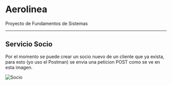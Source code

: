 # Aerolinea
Proyecto de Fundamentos de Sistemas

----------
Servicio Socio
-------------
Por el momento se puede crear un socio nuevo de un cliente que ya exista, para esto (yo uso el Postman) se envia una peticion POST como se ve en esta imagen.

![Socio](https://k60.kn3.net/1/4/D/8/2/1/8F2.jpg)
